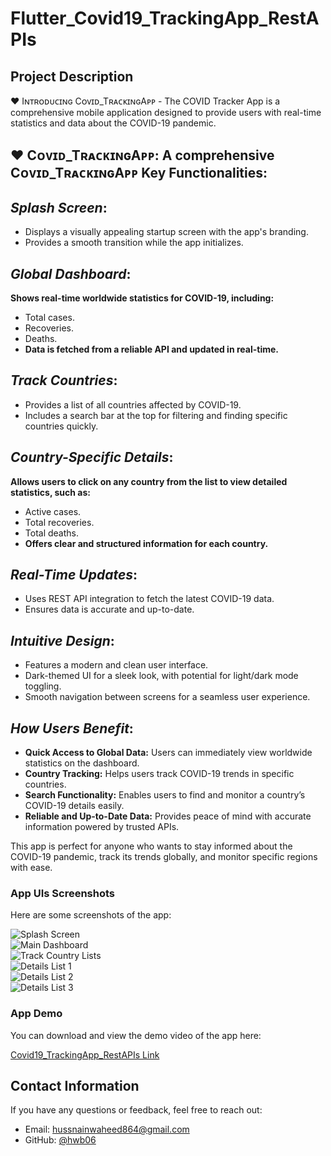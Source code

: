 # Flutter_Covid19_TrackingApp_RestAPIs 

## **Project Description**

♥ Iɴᴛʀᴏᴅᴜᴄɪɴɢ Cᴏᴠɪᴅ_TʀᴀᴄᴋɪɴɢAᴘᴘ - The COVID Tracker App is a comprehensive mobile application designed to provide users with real-time statistics and data about the COVID-19 pandemic.

## ♥ Cᴏᴠɪᴅ_TʀᴀᴄᴋɪɴɢAᴘᴘ: A comprehensive Cᴏᴠɪᴅ_TʀᴀᴄᴋɪɴɢAᴘᴘ **Key Functionalities**:

## *Splash Screen*:
- Displays a visually appealing startup screen with the app's branding.
- Provides a smooth transition while the app initializes.

## *Global Dashboard*:
**Shows real-time worldwide statistics for COVID-19, including:**
- Total cases.
- Recoveries.
- Deaths.
- **Data is fetched from a reliable API and updated in real-time.**

## *Track Countries*:
- Provides a list of all countries affected by COVID-19.
- Includes a search bar at the top for filtering and finding specific countries quickly.

## *Country-Specific Details*:
**Allows users to click on any country from the list to view detailed statistics, such as:**
- Active cases.
- Total recoveries.
- Total deaths.
- **Offers clear and structured information for each country.**

## *Real-Time Updates*:
- Uses REST API integration to fetch the latest COVID-19 data.
- Ensures data is accurate and up-to-date.

## *Intuitive Design*:
- Features a modern and clean user interface.
- Dark-themed UI for a sleek look, with potential for light/dark mode toggling.
- Smooth navigation between screens for a seamless user experience.

## *How Users Benefit*:
- **Quick Access to Global Data:** Users can immediately view worldwide statistics on the dashboard.
- **Country Tracking:** Helps users track COVID-19 trends in specific countries.
- **Search Functionality:** Enables users to find and monitor a country’s COVID-19 details easily.
- **Reliable and Up-to-Date Data:** Provides peace of mind with accurate information powered by trusted APIs.

This app is perfect for anyone who wants to stay informed about the COVID-19 pandemic, track its trends globally, and monitor specific regions with ease.

### **App UIs Screenshots**
Here are some screenshots of the app:

![Splash Screen](https://github.com/hwb06/Flutter_Covid19_TrackingApp_RestAPIs/blob/master/Splash%20Screen.PNG?raw=true)  
![Main Dashboard](https://github.com/hwb06/Flutter_Covid19_TrackingApp_RestAPIs/blob/master/Main%20Dashboard.PNG?raw=true)  
![Track Country Lists](https://github.com/hwb06/Flutter_Covid19_TrackingApp_RestAPIs/blob/master/Track%20Country%20Lists.PNG?raw=true)  
![Details List 1](https://github.com/hwb06/Flutter_Covid19_TrackingApp_RestAPIs/blob/master/Details%20List%201.PNG?raw=true)  
![Details List 2](https://github.com/hwb06/Flutter_Covid19_TrackingApp_RestAPIs/blob/master/Details%20List%202.PNG?raw=true)  
![Details List 3](https://github.com/hwb06/Flutter_Covid19_TrackingApp_RestAPIs/blob/master/Details%20List%203.PNG?raw=true)  

### **App Demo**
You can download and view the demo video of the app here:

[Covid19_TrackingApp_RestAPIs Link](https://github.com/hwb06/Flutter_Covid19_TrackingApp_RestAPIs/releases/tag/v1.0)

## **Contact Information**
If you have any questions or feedback, feel free to reach out:

- Email: hussnainwaheed864@gmail.com
- GitHub: [@hwb06](https://github.com/hwb06)
